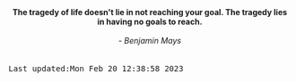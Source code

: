 
<div align="center"><b><span>The tragedy of life doesn't lie in not reaching your goal. The tragedy lies in having no goals to reach.</span></b><br><br><i> - Benjamin Mays</i></div>
<br><br><kbd>Last updated:Mon Feb 20 12:38:58 2023</kbd>